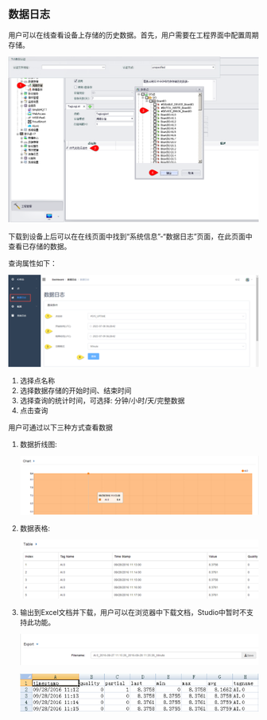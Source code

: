 ## 数据日志


用户可以在线查看设备上存储的历史数据。首先，用户需要在工程界面中配置周期存储。

![](DataLogger_add.png)
　

下载到设备上后可以在在线页面中找到“系统信息”-“数据日志”页面，在此页面中查看已存储的数据。

查询属性如下：

![](DataLogger_1.png)

1. 选择点名称
2. 选择数据存储的开始时间、结束时间
3. 选择查询的统计时间，可选择: 分钟/小时/天/完整数据
4. 点击查询


用户可通过以下三种方式查看数据

1. 数据折线图:

	![](onDataLogger3.png)

2. 数据表格:

	![](onDataLogger4.png)

3. 输出到Excel文档并下载，用户可以在浏览器中下载文档，Studio中暂时不支持此功能。

	![](onDataLogger5.png)

	![](onDataLogger6.png)